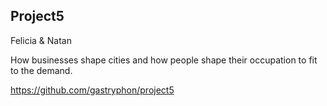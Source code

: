 ## Project5

Felicia & Natan


How businesses shape cities and how people shape their occupation to fit to the demand.


https://github.com/gastryphon/project5
